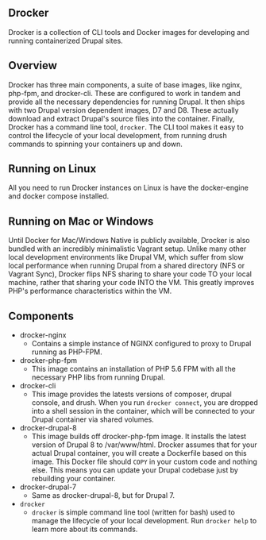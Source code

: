 Drocker
----

Drocker is a collection of CLI tools and Docker images for developing and running containerized Drupal sites.

## Overview
Drocker has three main components, a suite of base images, like nginx, php-fpm, and drocker-cli. These are configured to work in tandem and provide all the necessary dependencies for running Drupal. It then ships with two Drupal version dependent images, D7 and D8. These actually download and extract Drupal's source files into the container. Finally, Drocker has a command line tool, `drocker`. The CLI tool makes it easy to control the lifecycle of your local development, from running drush commands to spinning your containers up and down.

## Running on Linux
All you need to run Drocker instances on Linux is have the docker-engine and docker compose installed.

## Running on Mac or Windows
Until Docker for Mac/Windows Native is publicly available, Drocker is also bundled with an incredibly minimalistic Vagrant setup. Unlike many other local development environments like Drupal VM, which suffer from slow local performance when running Drupal from a shared directory (NFS or Vagrant Sync), Drocker flips NFS sharing to share your code TO your local machine, rather that sharing your code INTO the VM. This greatly improves PHP's performance characteristics within the VM.

## Components
- drocker-nginx
  - Contains a simple instance of NGINX configured to proxy to Drupal running as PHP-FPM.
- drocker-php-fpm
  - This image contains an installation of PHP 5.6 FPM with all the necessary PHP libs from running Drupal.
- drocker-cli
  - This image provides the latests versions of composer, drupal console, and drush. When you run `drocker connect`, you are dropped into a shell session in the container, which will be connected to your Drupal container via shared volumes.
- drocker-drupal-8
  - This image builds off drocker-php-fpm image. It installs the latest version of Drupal 8 to /var/www/html. Drocker assumes that for your actual Drupal container, you will create a Dockerfile based on this image. This Docker file should `COPY` in your custom code and nothing else. This means you can update your Drupal codebase just by rebuilding your container.
- drocker-drupal-7
  - Same as drocker-drupal-8, but for Drupal 7.
- `drocker`
  - `drocker` is simple command line tool (written for bash) used to manage the lifecycle of your local development. Run `drocker help` to learn more about its commands.
